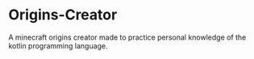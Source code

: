 # Origins-Creator
A minecraft origins creator made to practice personal knowledge of the kotlin programming language.
